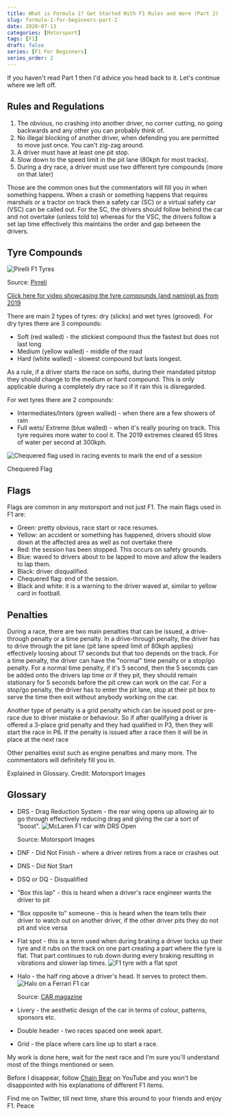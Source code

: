 ```yaml
---
title: What is Formula 1? Get Started With F1 Rules and more (Part 2)
slug: formula-1-for-beginners-part-2
date: 2020-07-13
categories: [Motorsport]
tags: [F1]
draft: false
series: [F1 For Beginners]
series_order: 2
---
```


If you haven't read Part 1 then I'd advice you head back to it. Let's continue where we left off.

<!--more-->

## Rules and Regulations

1.  The obvious, no crashing into another driver, no corner cutting, no going backwards and any other you can probably think of.
2.  No illegal blocking of another driver, when defending you are permitted to move just once. You can't zig-zag around.
3.  A driver must have at least one pit stop.
4.  Slow down to the speed limit in the pit lane (80kph for most tracks).
5.  During a dry race, a driver must use two different tyre compounds (more on that later)

Those are the common ones but the commentators will fill you in when something happens. When a crash or something happens that requires marshals or a tractor on track then a safety car (SC) or a virtual safety car (VSC) can be called out. For the SC, the drivers should follow behind the car and not overtake (unless told to) whereas for the VSC, the drivers follow a set lap time effectively this maintains the order and gap between the drivers.

## Tyre Compounds
![Pirelli F1 Tyres](img/pirelli-f1-tyres.png)
<figcaption>

Source: [Pirreli](https://www.pirelli.com/tires/en-us/motorsport/f1/tires)
</figcaption>

[Click here for video showcasing the tyre compounds (and naming) as from 2019](https://youtu.be/E1LQ5REb288)

There are main 2 types of tyres: dry (slicks) and wet tyres (grooved). For dry tyres there are 3 compounds:

*   Soft (red walled) - the stickiest compound thus the fastest but does not last long
*   Medium (yellow walled) - middle of the road
*   Hard (white walled) - slowest compound but lasts longest.

As a rule, if a driver starts the race on softs, during their mandated pitstop they should change to the medium or hard compound. This is only applicable during a completely dry race so if it rain this is disregarded.

For wet tyres there are 2 compounds:

*   Intermediates/Inters (green walled) - when there are a few showers of rain
*   Full wets/ Extreme (blue walled) - when it's really pouring on track. This tyre requires more water to cool it. The 2019 extremes cleared 65 litres of water per second at 300kph.

![Chequered flag used in racing events to mark the end of a session](img/chequered-flag.png)
<figcaption>Chequered Flag</figcaption>

## Flags

Flags are common in any motorsport and not just F1. The main flags used in F1 are:

*   Green: pretty obvious, race start or race resumes.
*   Yellow: an accident or something has happened, drivers should slow down at the affected area as well as not overtake there
*   Red: the session has been stopped. This occurs on safety grounds.
*   Blue: waved to drivers about to be lapped to move and allow the leaders to lap them.
*   Black: driver disqualified.
*   Chequered flag: end of the session.
*   Black and white: it is a warning to the driver waved at, similar to yellow card in football.

## Penalties

During a race, there are two main penalties that can be issued, a drive-through penalty or a time penalty. In a drive-through penalty, the driver has to drive through the pit lane (pit lane speed limit of 80kph applies) effectively loosing about 17 seconds but that too depends on the track. For a time penalty, the driver can have the "normal" time penalty or a stop/go penalty. For a normal time penalty, if it's 5 second, then the 5 seconds can be added onto the drivers lap time or if they pit, they should remain stationary for 5 seconds before the pit crew can work on the car. For a stop/go penalty, the driver has to enter the pit lane, stop at their pit box to serve the time then exit without anybody working on the car.

Another type of penalty is a grid penalty which can be issued post or pre-race due to driver mistake or behaviour. So if after qualifying a driver is offered a 3-place grid penalty and they had qualified in P3, then they will start the race in P6. If the penalty is issued after a race then it will be in place at the next race

Other penalties exist such as engine penalties and many more. The commentators will definitely fill you in.

Explained in Glossary. Credit: Motorsport Images

## Glossary

*   DRS - Drag Reduction System - the rear wing opens up allowing air to go through effectively reducing drag and giving the car a sort of "boost".
![McLaren F1 car with DRS Open](img/mclaren-with-drs.jpg)
    <figcaption>Source: Motorsport Images</figcaption>
*   DNF - Did Not Finish - where a driver retires from a race or crashes out
*   DNS - Did Not Start
*   DSQ or DQ - Disqualified
*   "Box this lap" - this is heard when a driver's race engineer wants the driver to pit
*   "Box opposite to" someone - this is heard when the team tells their driver to watch out on another driver, if the other driver pits they do not pit and vice versa
*   Flat spot - this is a term used when during braking a driver locks up their tyre and it rubs on the track on one part creating a part where the tyre is flat. That part continues to rub down during every braking resulting in vibrations and slower lap times.
![F1 tyre with a flat spot](img/flat-spot.jpg)
*   Halo - the half ring above a driver's head. It serves to protect them.
![Halo on a Ferrari F1 car](img/halo.jpg)
    <figcaption>
    
    Source: [CAR magazine](https://car-images.bauersecure.com/pagefiles/74505/formula1_halo_01.jpg)
    </figcaption>
*   Livery - the aesthetic design of the car in terms of colour, patterns, sponsors etc.
*   Double header - two races spaced one week apart.
*   Grid - the place where cars line up to start a race.

My work is done here, wait for the next race and I'm sure you'll understand most of the things mentioned or seen.

Before I disappear, follow [Chain Bear](https://www.youtube.com/user/chainbearf1) on YouTube and you won't be disappointed with his explanations of different F1 items.

Find me on Twitter, till next time, share this around to your friends and enjoy F1. Peace

